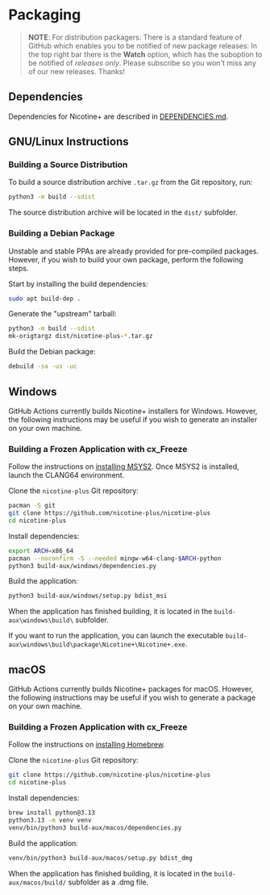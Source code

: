 # Packaging

> **NOTE**: For distribution packagers: There is a standard feature of GitHub
> which enables you to be notified of new package releases: In the top right
> bar there is the **Watch** option, which has the suboption to be notified of
> *releases only*. Please subscribe so you won't miss any of our new releases.
> Thanks!


## Dependencies

Dependencies for Nicotine+ are described in [DEPENDENCIES.md](DEPENDENCIES.md).


## GNU/Linux Instructions

### Building a Source Distribution

To build a source distribution archive `.tar.gz` from the Git repository, run:

```sh
python3 -m build --sdist
```

The source distribution archive will be located in the `dist/` subfolder.

### Building a Debian Package

Unstable and stable PPAs are already provided for pre-compiled packages.
However, if you wish to build your own package, perform the following steps.

Start by installing the build dependencies:

```sh
sudo apt build-dep .
```

Generate the "upstream" tarball:

```sh
python3 -m build --sdist
mk-origtargz dist/nicotine-plus-*.tar.gz
```

Build the Debian package:

```sh
debuild -sa -us -uc
```


## Windows

GitHub Actions currently builds Nicotine+ installers for Windows. However, the
following instructions may be useful if you wish to generate an installer on
your own machine.

### Building a Frozen Application with cx_Freeze

Follow the instructions on [installing MSYS2](https://www.msys2.org/#installation).
Once MSYS2 is installed, launch the CLANG64 environment.

Clone the `nicotine-plus` Git repository:

```sh
pacman -S git
git clone https://github.com/nicotine-plus/nicotine-plus
cd nicotine-plus
```

Install dependencies:

```sh
export ARCH=x86_64
pacman --noconfirm -S --needed mingw-w64-clang-$ARCH-python
python3 build-aux/windows/dependencies.py
```

Build the application:

```sh
python3 build-aux/windows/setup.py bdist_msi
```

When the application has finished building, it is located in the
`build-aux\windows\build\` subfolder.

If you want to run the application, you can launch the executable
`build-aux\windows\build\package\Nicotine+\Nicotine+.exe`.


## macOS

GitHub Actions currently builds Nicotine+ packages for macOS. However, the
following instructions may be useful if you wish to generate a package on your
own machine.

### Building a Frozen Application with cx_Freeze

Follow the instructions on [installing Homebrew](https://brew.sh/).

Clone the `nicotine-plus` Git repository:

```sh
git clone https://github.com/nicotine-plus/nicotine-plus
cd nicotine-plus
```

Install dependencies:

```sh
brew install python@3.13
python3.13 -m venv venv
venv/bin/python3 build-aux/macos/dependencies.py
```

Build the application:

```sh
venv/bin/python3 build-aux/macos/setup.py bdist_dmg
```

When the application has finished building, it is located in the
`build-aux/macos/build/` subfolder as a .dmg file.

